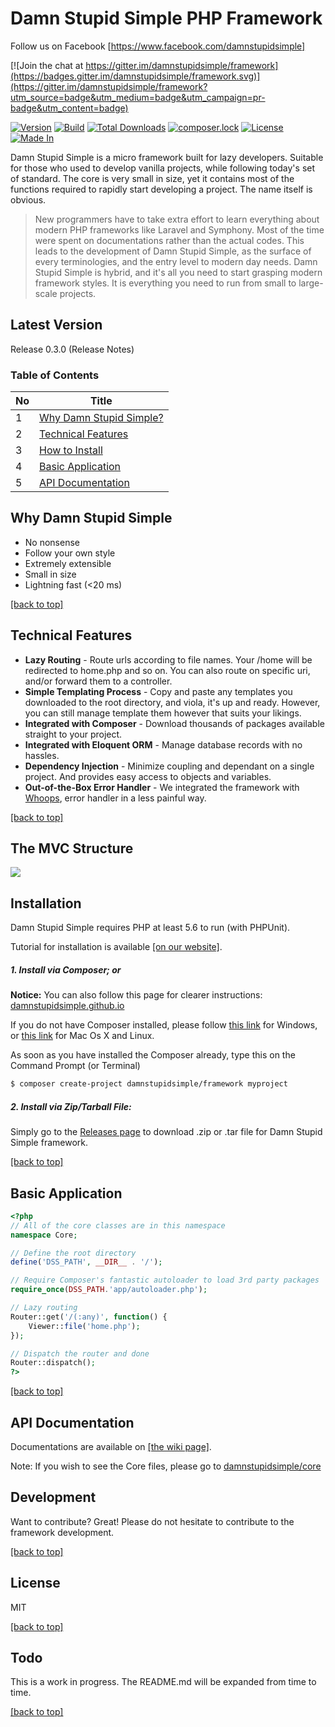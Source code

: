# Damn Stupid Simple PHP Framework

Follow us on Facebook [https://www.facebook.com/damnstupidsimple]

[![Join the chat at https://gitter.im/damnstupidsimple/framework](https://badges.gitter.im/damnstupidsimple/framework.svg)](https://gitter.im/damnstupidsimple/framework?utm_source=badge&utm_medium=badge&utm_campaign=pr-badge&utm_content=badge)

[![Version](https://badge.fury.io/gh/damnstupidsimple%2Fframework.svg)](https://badge.fury.io/gh/damnstupidsimple%2Fframework)
[![Build](https://api.travis-ci.org/damnstupidsimple/framework.svg)](https://travis-ci.org/damnstupidsimple/framework)
[![Total Downloads](https://poser.pugx.org/damnstupidsimple/framework/downloads)](https://packagist.org/packages/damnstupidsimple/framework)
[![composer.lock](https://poser.pugx.org/damnstupidsimple/framework/composerlock)](https://packagist.org/packages/damnstupidsimple/framework)
[![License](https://img.shields.io/:license-mit-blue.svg)](https://github.com/damnstupidsimple/framework/blob/master/LICENSE)
[![Made In](https://img.shields.io/badge/made%20in-Malaysia-red.svg)](https://www.google.com/search?q=malaysia)

Damn Stupid Simple is a micro framework built for lazy developers. Suitable for those who used to develop vanilla projects, while following today's set of standard. The core is very small in size, yet it contains most of the functions required to rapidly start developing a project. The name itself is obvious.

> New programmers have to take extra effort to learn 
> everything about modern PHP frameworks like Laravel and Symphony. Most 
> of the time were spent on documentations rather than the actual codes.
> This leads to the development of Damn Stupid Simple, as the surface of
> every terminologies, and the entry level to modern day needs. 
> Damn Stupid Simple is hybrid, and it's all you need to start grasping
> modern framework styles. It is everything you need to run from small to large-scale projects.

Latest Version
----
Release 0.3.0 (Release Notes)

### Table of Contents
| No | Title                                              |
|----|----------------------------------------------------|
| 1  | [Why Damn Stupid Simple?](#why-damn-stupid-simple) |
| 2  | [Technical Features](#technical-features)          |
| 3  | [How to Install](#installation)                    |
| 4  | [Basic Application](#basic-application)            |
| 5  | [API Documentation](#api-documentation)            |


Why Damn Stupid Simple
----
  - No nonsense
  - Follow your own style
  - Extremely extensible
  - Small in size
  - Lightning fast (<20 ms)

[[back to top]](#table-of-contents)

Technical Features
----
  - **Lazy Routing** - Route urls according to file names. Your /home will be redirected to home.php and so on. You can also route on specific uri, and/or forward them to a controller.
  - **Simple Templating Process** - Copy and paste any templates you downloaded to the root directory, and viola, it's up and ready. However, you can still manage template them however that suits your likings.
  - **Integrated with Composer** - Download thousands of packages available straight to your project.
  - **Integrated with Eloquent ORM** - Manage database records with no hassles. 
  - **Dependency Injection** - Minimize coupling and dependant on a single project. And provides easy access to objects and variables.
  - **Out-of-the-Box Error Handler** - We integrated the framework with [Whoops](https://filp.github.io/whoops/), error handler in a less painful way.

[[back to top]](#table-of-contents)

The MVC Structure
----
<img src="https://s28.postimg.org/6ts1zyh7x/DSS_MVC_Structure.png">

Installation
----
Damn Stupid Simple requires PHP at least 5.6 to run (with PHPUnit). 

Tutorial for installation is available [[on our website]](https://damnstupidsimple.github.io/how-to-install.html).

##### 1. Install via Composer; or

**Notice:** You can also follow this page for clearer instructions: 
[damnstupidsimple.github.io](https://damnstupidsimple.github.io/how-to-install.html)

If you do not have Composer installed, please follow [this link](https://getcomposer.org/doc/00-intro.md#using-the-installer) for Windows, or [this link](https://getcomposer.org/doc/00-intro.md#downloading-the-composer-executable) for Mac Os X and Linux.

As soon as you have installed the Composer already, type this on the Command Prompt (or Terminal)
```sh
$ composer create-project damnstupidsimple/framework myproject
```

##### 2. Install via Zip/Tarball File:
Simply go to the [Releases page](https://github.com/damnstupidsimple/framework/releases) to download .zip or .tar file for Damn Stupid Simple framework.

[[back to top]](#table-of-contents)

Basic Application
----
```php
<?php
// All of the core classes are in this namespace
namespace Core;

// Define the root directory
define('DSS_PATH', __DIR__ . '/');

// Require Composer's fantastic autoloader to load 3rd party packages
require_once(DSS_PATH.'app/autoloader.php');

// Lazy routing
Router::get('/(:any)', function() {
	Viewer::file('home.php');
});

// Dispatch the router and done
Router::dispatch();
?>
```

[[back to top]](#table-of-contents)

API Documentation
----
Documentations are available on [[the wiki page]](https://github.com/damnstupidsimple/framework/wiki).

Note: If you wish to see the Core files, please go to <a href="https://github.com/damnstupidsimple/core">damnstupidsimple/core</a>

Development
----
Want to contribute? Great! Please do not hesitate to contribute to the framework development.

[[back to top]](#table-of-contents)

License
----
MIT

[[back to top]](#table-of-contents)

Todo
----
This is a work in progress. The README.md will be expanded from time to time.

[[back to top]](#table-of-contents)
